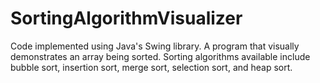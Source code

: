 # SortingAlgorithmVisualizer

Code implemented using Java's Swing library.
A program that visually demonstrates an array being sorted. Sorting algorithms available include 
bubble sort, insertion sort, merge sort, selection sort, and heap sort.
